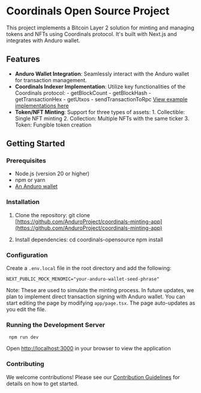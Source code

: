 # Coordinals Open Source Project

This project implements a Bitcoin Layer 2 solution for minting and managing tokens and NFTs using Coordinals protocol. It's built with Next.js and integrates with Anduro wallet.

## Features

- **Anduro Wallet Integration**: Seamlessly interact with the Anduro wallet for transaction management.
- **Coordinals Indexer Implementation**: Utilize key functionalities of the Coordinals protocol: - getBlockCount - getBlockHash - getTransactionHex - getUtxos - sendTransactionToRpc [View example implementations here](https://github.com/numadlabs/coordinals-opensource/blob/main/src/utils/libs.ts)
- **Token/NFT Minting**: Support for three types of assets: 1. Collectible: Single NFT minting 2. Collection: Multiple NFTs with the same ticker 3. Token: Fungible token creation

## Getting Started

### Prerequisites

- Node.js (version 20 or higher)
- npm or yarn
- [An Anduro wallet](https://chromewebstore.google.com/detail/anduro-wallet/khebhoaoppjeidmdkpdglmlhghnooijn?hl=en-US)

### Installation

1. Clone the repository:
   git clone [https://github.com/AnduroProject/coordinals-minting-app](https://github.com/AnduroProject/coordinals-minting-app)

2. Install dependencies:
   cd coordinals-opensource
   npm install

### Configuration

Create a `.env.local` file in the root directory and add the following:

    NEXT_PUBLIC_MOCK_MENOMIC="your-anduro-wallet-seed-phrase"

Note: These are used to simulate the minting process. In future updates, we plan to implement direct transaction signing with Anduro wallet.
You can start editing the page by modifying `app/page.tsx`. The page auto-updates as you edit the file.

### Running the Development Server

```
 npm run dev
```

Open [http://localhost:3000](http://localhost:3000) in your browser to view the application

### Contributing

We welcome contributions! Please see our [Contribution Guidelines](CONTRIBUTING.md) for details on how to get started.
